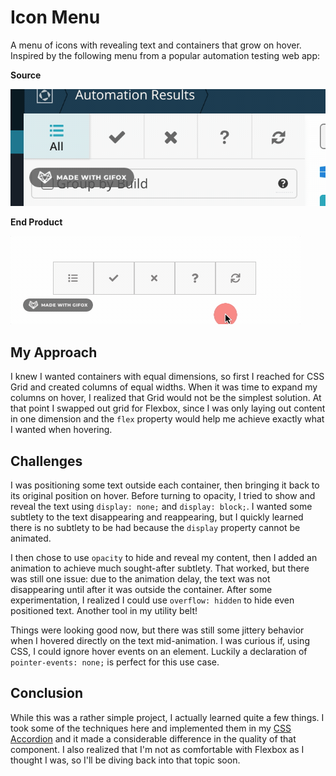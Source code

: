 # Icon Menu
A menu of icons with revealing text and containers that grow on hover. Inspired by the following menu from a popular automation testing web app:

**Source**

![Original menu inspiration](assets/menu-icons.gif)

**End Product**

![My version of menu](assets/my-menu-icons.gif)

## My Approach
I knew I wanted containers with equal dimensions, so first I reached for CSS Grid and created columns of equal widths. When it was time to expand my columns on hover, I realized that Grid would not be the simplest solution. At that point I swapped out grid for Flexbox, since I was only laying out content in one dimension and the `flex` property would help me achieve exactly what I wanted when hovering.

## Challenges
I was positioning some text outside each container, then bringing it back to its original position on hover. Before turning to opacity, I tried to show and reveal the text using `display: none;` and `display: block;`. I wanted some subtlety to the text disappearing and reappearing, but I quickly learned there is no subtlety to be had because the `display` property cannot be animated.

I then chose to use `opacity` to hide and reveal my content, then I added an animation to achieve much sought-after subtlety. That worked, but there was still one issue: due to the animation delay, the text was not disappearing until after it was outside the container. After some experimentation, I realized I could use `overflow: hidden` to hide even positioned text. Another tool in my utility belt!

Things were looking good now, but there was still some jittery behavior when I hovered directly on the text mid-animation. I was curious if, using CSS, I could ignore hover events on an element. Luckily a declaration of `pointer-events: none;` is perfect for this use case.

## Conclusion
While this was a rather simple project, I actually learned quite a few things. I took some of the techniques here and implemented them in my [CSS Accordion](https://github.com/alex-j-garcia/css-accordion) and it made a considerable difference in the quality of that component. I also realized that I'm not as comfortable with Flexbox as I thought I was, so I'll be diving back into that topic soon.
